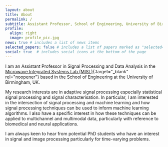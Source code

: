 ```yaml
---
layout: about
title: About
permalink: /
subtitle: Assistant Professor, School of Engineering, University of Birmingham
profile:
  align: right
  image: profile_pic.jpg
news: true # includes a list of news items
selected_papers: false # includes a list of papers marked as "selected={true}"
social: true  # includes social icons at the bottom of the page
---
```


I am an Assistant Professor in Signal Processing and Data Analysis in the [Microwave Integrated Systems Lab (MISL)](https://www.birmingham.ac.uk/misl){:target="_blank" rel="noopener"} based in the School of Engineering at the University of Birmingham, UK.

My research interests are in adaptive signal processing especially statistical signal processing and signal characterisation. In particular, I am interested in the intersection of signal processing and machine learning and how signal processing techniques can be used to inform machine learning algorithms. I also have a specific interest in how these techniques can be applied to multichannel and multimodal data, particularly with reference to biomedical and neural applications.

I am always keen to hear from potential PhD students who have an interest in signal and image processing particularly for time-varying problems.
